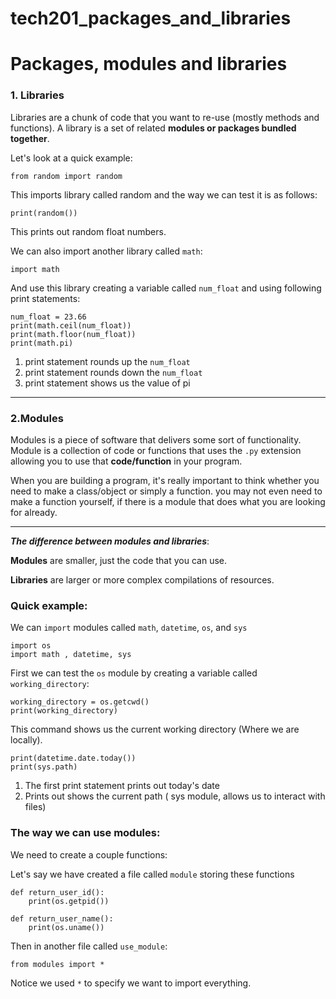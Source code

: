 # tech201_packages_and_libraries


# Packages, modules and libraries

### 1. Libraries

Libraries are a chunk of code that you want to re-use (mostly methods and functions).
A library is a set of related **modules or packages bundled together**.

Let's look at a quick example: 

``` 
from random import random
```
This imports library called random and the way we can test it is as follows:

``` 
print(random())
```

This prints out random float numbers.

We can also import another library called `math`:
```
import math
```
And use this library creating a variable called `num_float` and using following print statements:
``` 
num_float = 23.66
print(math.ceil(num_float))
print(math.floor(num_float))
print(math.pi)
```
1. print statement rounds up the `num_float`
2. print statement rounds down the `num_float`
3. print statement shows us the value of pi

---
### 2.Modules

Modules is a piece of software that delivers some sort of functionality.
Module is a collection of code or functions that uses the `.py` extension allowing you to use that **code/function** in your program.

When you are building a program, it's really important to think whether you need to make a class/object or simply a function. you may not even need to make a function yourself, if there is a module that does what you are looking for already.

---
***The difference between modules and libraries***:

**Modules** are smaller, just the code that you can use.

**Libraries** are larger or more complex compilations of resources.

### Quick example:

We can `import` modules called `math`, `datetime`, `os`, and `sys`
``` 
import os
import math , datetime, sys
```
First we can test the `os` module by creating a variable called `working_directory`:

``` 
working_directory = os.getcwd()
print(working_directory)
```

This command shows us the current working directory (Where we are locally).

``` 
print(datetime.date.today())
print(sys.path)
```

1. The first print statement prints out today's date
2. Prints out shows the current path ( sys module, allows us to interact with files)

### The way we can use modules:

We need to create a couple functions:

Let's say we have created a file called `module` storing these functions

``` 
def return_user_id():
    print(os.getpid())

def return_user_name():
    print(os.uname())
```

Then in another file called `use_module`:

`from modules import *`

Notice we used `*` to specify we want to import everything. 




